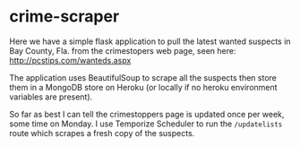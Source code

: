 crime-scraper
=============

Here we have a simple flask application to pull the latest wanted suspects in Bay County, Fla. from the crimestopers web page, seen here:
http://pcstips.com/wanteds.aspx

The application uses BeautifulSoup to scrape all the suspects then store them in a MongoDB store on Heroku (or locally if no heroku environment variables are present).

So far as best I can tell the crimestoppers page is updated once per week, some time on Monday. I use Temporize Scheduler to run the <code>/updatelists</code> route which scrapes a fresh copy of the suspects.
